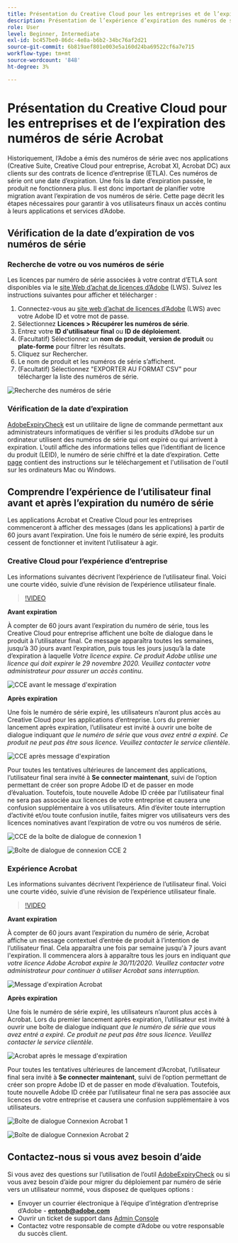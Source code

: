 ```yaml
---
title: Présentation du Creative Cloud pour les entreprises et de l’expiration des numéros de série Acrobat
description: Présentation de l’expérience d’expiration des numéros de série pour Creative Cloud pour entreprise et Acrobat
role: User
level: Beginner, Intermediate
exl-id: bc457be0-86dc-4e8a-b6b2-34bc76af2d21
source-git-commit: 6b819aef801e003e5a160d24ba69522cf6a7e715
workflow-type: tm+mt
source-wordcount: '848'
ht-degree: 3%

---
```


# Présentation du Creative Cloud pour les entreprises et de l’expiration des numéros de série Acrobat

Historiquement, l’Adobe a émis des numéros de série avec nos applications (Creative Suite, Creative Cloud pour entreprise, Acrobat XI, Acrobat DC) aux clients sur des contrats de licence d’entreprise (ETLA). Ces numéros de série ont une date d’expiration. Une fois la date d’expiration passée, le produit ne fonctionnera plus. Il est donc important de planifier votre migration avant l’expiration de vos numéros de série. Cette page décrit les étapes nécessaires pour garantir à vos utilisateurs finaux un accès continu à leurs applications et services d’Adobe.

## Vérification de la date d’expiration de vos numéros de série

### Recherche de votre ou vos numéros de série

Les licences par numéro de série associées à votre contrat d’ETLA sont disponibles via le [site Web d’achat de licences d’Adobe](https://licensing.adobe.com/) (LWS). Suivez les instructions suivantes pour afficher et télécharger :

1. Connectez-vous au [site web d’achat de licences d’Adobe](https://licensing.adobe.com/) (LWS) avec votre Adobe ID et votre mot de passe.
1. Sélectionnez **Licences > Récupérer les numéros de série**.
1. Entrez votre **ID d&#39;utilisateur final** ou **ID de déploiement**.
1. (Facultatif) Sélectionnez un **nom de produit**, **version de produit** ou **plate-forme** pour filtrer les résultats.
1. Cliquez sur Rechercher.
1. Le nom de produit et les numéros de série s’affichent.
1. (Facultatif) Sélectionnez &quot;EXPORTER AU FORMAT CSV&quot; pour télécharger la liste des numéros de série.

![Recherche des numéros de série](assets/retrieveserialnumbers.png)

### Vérification de la date d’expiration

[AdobeExpiryCheck](https://helpx.adobe.com/enterprise/kb/volume-license-expiration-check.html) est un utilitaire de ligne de commande permettant aux administrateurs informatiques de vérifier si les produits d’Adobe sur un ordinateur utilisent des numéros de série qui ont expiré ou qui arrivent à expiration. L’outil affiche des informations telles que l’identifiant de licence du produit (LEID), le numéro de série chiffré et la date d’expiration. Cette [page](https://helpx.adobe.com/enterprise/kb/volume-license-expiration-check.html) contient des instructions sur le téléchargement et l&#39;utilisation de l&#39;outil sur les ordinateurs Mac ou Windows.

## Comprendre l’expérience de l’utilisateur final avant et après l’expiration du numéro de série

Les applications Acrobat et Creative Cloud pour les entreprises commenceront à afficher des messages (dans les applications) à partir de 60 jours avant l’expiration. Une fois le numéro de série expiré, les produits cessent de fonctionner et invitent l’utilisateur à agir.

### Creative Cloud pour l’expérience d’entreprise

Les informations suivantes décrivent l’expérience de l’utilisateur final. Voici une courte vidéo, suivie d’une révision de l’expérience utilisateur finale.

>[!VIDEO](https://video.tv.adobe.com/v/331746?hidetitle=true)

**Avant expiration**

À compter de 60 jours avant l’expiration du numéro de série, tous les Creative Cloud pour entreprise affichent une boîte de dialogue dans le produit à l’utilisateur final. Ce message apparaîtra toutes les semaines, jusqu’à 30 jours avant l’expiration, puis tous les jours jusqu’à la date d’expiration à laquelle *Votre licence expire. Ce produit Adobe utilise une licence qui doit expirer le 29 novembre 2020. Veuillez contacter votre administrateur pour assurer un accès continu*.

![CCE avant le message d&#39;expiration](assets/cceexpiring.png)

**Après expiration**

Une fois le numéro de série expiré, les utilisateurs n’auront plus accès au Creative Cloud pour les applications d’entreprise. Lors du premier lancement après expiration, l’utilisateur est invité à ouvrir une boîte de dialogue indiquant *que le numéro de série que vous avez entré a expiré. Ce produit ne peut pas être sous licence. Veuillez contacter le service clientèle*.

![CCE après message d&#39;expiration](assets/cceafterexpire.png)

Pour toutes les tentatives ultérieures de lancement des applications, l’utilisateur final sera invité à **Se connecter maintenant**, suivi de l’option permettant de créer son propre Adobe ID et de passer en mode d’évaluation. Toutefois, toute nouvelle Adobe ID créée par l’utilisateur final ne sera pas associée aux licences de votre entreprise et causera une confusion supplémentaire à vos utilisateurs. Afin d’éviter toute interruption d’activité et/ou toute confusion inutile, faites migrer vos utilisateurs vers des licences nominatives avant l’expiration de votre ou vos numéros de série.

![CCE de la boîte de dialogue de connexion 1](assets/ccesignin1.png)

![Boîte de dialogue de connexion CCE 2](assets/ccesignin2.png)

### Expérience Acrobat

Les informations suivantes décrivent l’expérience de l’utilisateur final. Voici une courte vidéo, suivie d’une révision de l’expérience utilisateur finale.

>[!VIDEO](https://video.tv.adobe.com/v/331749?hidetitle=true)


**Avant expiration**

À compter de 60 jours avant l’expiration du numéro de série, Acrobat affiche un message contextuel d’entrée de produit à l’intention de l’utilisateur final. Cela apparaîtra une fois par semaine jusqu&#39;à 7 jours avant l&#39;expiration. Il commencera alors à apparaître tous les jours en indiquant *que votre licence Adobe Acrobat expire le 30/11/2020. Veuillez contacter votre administrateur pour continuer à utiliser Acrobat sans interruption.*

![Message d&#39;expiration Acrobat](assets/acrobatexpiring.png)

**Après expiration**

Une fois le numéro de série expiré, les utilisateurs n’auront plus accès à Acrobat. Lors du premier lancement après expiration, l’utilisateur est invité à ouvrir une boîte de dialogue indiquant *que le numéro de série que vous avez entré a expiré. Ce produit ne peut pas être sous licence. Veuillez contacter le service clientèle.*

![Acrobat après le message d&#39;expiration](assets/acrobatafterexpire.png)

Pour toutes les tentatives ultérieures de lancement d’Acrobat, l’utilisateur final sera invité à **Se connecter maintenant**, suivi de l’option permettant de créer son propre Adobe ID et de passer en mode d’évaluation. Toutefois, toute nouvelle Adobe ID créée par l’utilisateur final ne sera pas associée aux licences de votre entreprise et causera une confusion supplémentaire à vos utilisateurs.

![Boîte de dialogue Connexion Acrobat 1](assets/acrobatsignin1.png)

![Boîte de dialogue Connexion Acrobat 2](assets/acrobatsignin2.png)

## Contactez-nous si vous avez besoin d’aide

Si vous avez des questions sur l’utilisation de l’outil [AdobeExpiryCheck](https://helpx.adobe.com/enterprise/kb/volume-license-expiration-check.html) ou si vous avez besoin d’aide pour migrer du déploiement par numéro de série vers un utilisateur nommé, vous disposez de quelques options :
* Envoyer un courrier électronique à l’équipe d’intégration d’entreprise d’Adobe - **entonb@adobe.com**
* Ouvrir un ticket de support dans [Admin Console](https://adminconsole.adobe.com/support)
* Contactez votre responsable de compte d’Adobe ou votre responsable du succès client.
